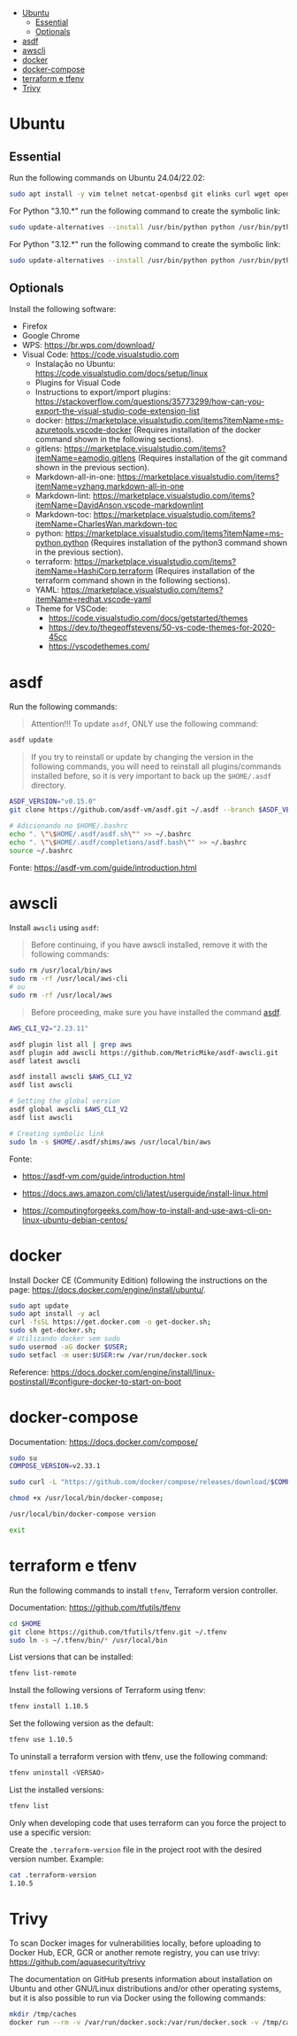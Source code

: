 <!-- TOC -->

- [Ubuntu](#ubuntu)
  - [Essential](#essential)
  - [Optionals](#optionals)
- [asdf](#asdf)
- [awscli](#awscli)
- [docker](#docker)
- [docker-compose](#docker-compose)
- [terraform e tfenv](#terraform-e-tfenv)
- [Trivy](#trivy)

<!-- TOC -->

# Ubuntu

## Essential

Run the following commands on Ubuntu 24.04/22.02:

```bash
sudo apt install -y vim telnet netcat-openbsd git elinks curl wget openssl net-tools python3 python3-pip python3-venv default-jdk jq make
```

For Python "3.10.*" run the following command to create the symbolic link:

```bash
sudo update-alternatives --install /usr/bin/python python /usr/bin/python3.10 1
```

For Python "3.12.*" run the following command to create the symbolic link:

```bash
sudo update-alternatives --install /usr/bin/python python /usr/bin/python3.12 1
```

## Optionals

Install the following software:

- Firefox
- Google Chrome
- WPS: https://br.wps.com/download/
- Visual Code: https://code.visualstudio.com
  - Instalação no Ubuntu: https://code.visualstudio.com/docs/setup/linux
  - Plugins for Visual Code
  - Instructions to export/import plugins: https://stackoverflow.com/questions/35773299/how-can-you-export-the-visual-studio-code-extension-list
  - docker: https://marketplace.visualstudio.com/items?itemName=ms-azuretools.vscode-docker (Requires installation of the docker command shown in the following sections).
  - gitlens: https://marketplace.visualstudio.com/items?itemName=eamodio.gitlens (Requires installation of the git command shown in the previous section).
  - Markdown-all-in-one: https://marketplace.visualstudio.com/items?itemName=yzhang.markdown-all-in-one
  - Markdown-lint: https://marketplace.visualstudio.com/items?itemName=DavidAnson.vscode-markdownlint
  - Markdown-toc: https://marketplace.visualstudio.com/items?itemName=CharlesWan.markdown-toc
  - python: https://marketplace.visualstudio.com/items?itemName=ms-python.python (Requires installation of the python3 command shown in the previous section).
  - terraform: https://marketplace.visualstudio.com/items?itemName=HashiCorp.terraform (Requires installation of the terraform command shown in the following sections).
  - YAML: https://marketplace.visualstudio.com/items?itemName=redhat.vscode-yaml
  - Theme for VSCode:
    - https://code.visualstudio.com/docs/getstarted/themes
    - https://dev.to/thegeoffstevens/50-vs-code-themes-for-2020-45cc
    - https://vscodethemes.com/

# asdf

Run the following commands:

> Attention!!! To update ``asdf``, ONLY use the following command:

```bash
asdf update
```

> If you try to reinstall or update by changing the version in the following commands, you will need to reinstall all plugins/commands installed before, so it is very important to back up the ``$HOME/.asdf`` directory.

```bash
ASDF_VERSION="v0.15.0"
git clone https://github.com/asdf-vm/asdf.git ~/.asdf --branch $ASDF_VERSION

# Adicionando no $HOME/.bashrc
echo ". \"\$HOME/.asdf/asdf.sh\"" >> ~/.bashrc
echo ". \"\$HOME/.asdf/completions/asdf.bash\"" >> ~/.bashrc
source ~/.bashrc
```

Fonte: https://asdf-vm.com/guide/introduction.html

# awscli

Install ``awscli`` using ``asdf``:

> Before continuing, if you have awscli installed, remove it with the following commands:

```bash
sudo rm /usr/local/bin/aws
sudo rm -rf /usr/local/aws-cli
# ou
sudo rm -rf /usr/local/aws
```

> Before proceeding, make sure you have installed the command [asdf](#asdf).

```bash
AWS_CLI_V2="2.23.11"

asdf plugin list all | grep aws
asdf plugin add awscli https://github.com/MetricMike/asdf-awscli.git
asdf latest awscli

asdf install awscli $AWS_CLI_V2
asdf list awscli

# Setting the global version
asdf global awscli $AWS_CLI_V2
asdf list awscli

# Creating symbolic link
sudo ln -s $HOME/.asdf/shims/aws /usr/local/bin/aws
```

Fonte:
* https://asdf-vm.com/guide/introduction.html
- https://docs.aws.amazon.com/cli/latest/userguide/install-linux.html
* https://computingforgeeks.com/how-to-install-and-use-aws-cli-on-linux-ubuntu-debian-centos/

# docker

Install Docker CE (Community Edition) following the instructions on the page: <https://docs.docker.com/engine/install/ubuntu/>.

```bash
sudo apt update
sudo apt install -y acl
curl -fsSL https://get.docker.com -o get-docker.sh;
sudo sh get-docker.sh;
# Utilizando docker sem sudo
sudo usermod -aG docker $USER;
sudo setfacl -m user:$USER:rw /var/run/docker.sock
```

Reference: <https://docs.docker.com/engine/install/linux-postinstall/#configure-docker-to-start-on-boot>

# docker-compose

Documentation: <https://docs.docker.com/compose/>

```bash
sudo su
COMPOSE_VERSION=v2.33.1

sudo curl -L "https://github.com/docker/compose/releases/download/$COMPOSE_VERSION/docker-compose-$(uname -s | tr '[:upper:]' '[:lower:]')-$(uname -m)" -o /usr/local/bin/docker-compose;

chmod +x /usr/local/bin/docker-compose;

/usr/local/bin/docker-compose version

exit
```

# terraform e tfenv

Run the following commands to install ``tfenv``, Terraform version controller.

Documentation: <https://github.com/tfutils/tfenv>

```bash
cd $HOME
git clone https://github.com/tfutils/tfenv.git ~/.tfenv
sudo ln -s ~/.tfenv/bin/* /usr/local/bin
```

List versions that can be installed:

```bash
tfenv list-remote
```

Install the following versions of Terraform using tfenv:

```bash
tfenv install 1.10.5
```

Set the following version as the default:

```bash
tfenv use 1.10.5
```

To uninstall a terraform version with tfenv, use the following command:

```bash
tfenv uninstall <VERSAO>
```

List the installed versions:

```bash
tfenv list
```

Only when developing code that uses terraform can you force the project to use a specific version:

Create the ``.terraform-version`` file in the project root with the desired version number. Example:

```bash
cat .terraform-version
1.10.5
```

# Trivy

To scan Docker images for vulnerabilities locally, before uploading to Docker Hub, ECR, GCR or another remote registry, you can use trivy: <https://github.com/aquasecurity/trivy>

The documentation on GitHub presents information about installation on Ubuntu and other GNU/Linux distributions and/or other operating systems, but it is also possible to run via Docker using the following commands:

```bash
mkdir /tmp/caches
docker run --rm -v /var/run/docker.sock:/var/run/docker.sock -v /tmp/caches:/root/.cache/ aquasec/trivy image IMAGE_NAME:IMAGE_TAG
```

